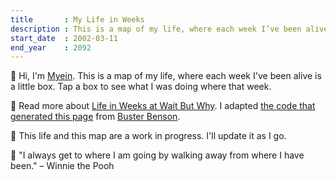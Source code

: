 ```yaml
---
title       : My Life in Weeks
description : This is a map of my life, where each week I’ve been alive is a little box.
start_date  : 2002-03-11
end_year    : 2092
---
```


👋 Hi, I'm [Myein](https://citrusea.cc). This is a map of my life, where each week I've been alive is a little box. Tap a box to see what I was doing where that week.

📍 Read more about [Life in Weeks at Wait But Why](https://waitbutwhy.com/2014/05/life-weeks.html). I adapted [the code that generated this page](https://github.com/ginatrapani/life-in-weeks) from [Buster Benson](https://busterbenson.com/life-in-weeks).

🌱 This life and this map are a work in progress. I'll update it as I go.

🍯 "I always get to where I am going by walking away from where I have been." – Winnie the Pooh
